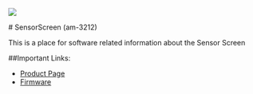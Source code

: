<p>
<img src="http://www.andymark.com/v/vspfiles/photos/am-3212-2.jpg"></img>
</p>
# SensorScreen (am-3212)

This is a place for software related information about the Sensor Screen

##Important Links:
<ul>
  <li><a href="http://www.andymark.com/Electronic-p/am-3212.htm">Product Page</a></li>
  <li><a href="https://github.com/AndyMark/SensorScreen/raw/master/Firmware/AM3212.CYA">Firmware</a></li>
</ul>
